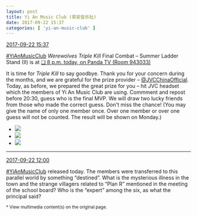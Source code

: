 ```yaml
---
layout: post
title: Yi An Music Club (易安音乐社)
date: 2017-09-22 15:37
categories: [ 'yi-an-music-club' ]
---
```


<div class="weibo-info">
  <a href="http://weibo.com/6094546964/FmZH7wWW1">2017-09-22 15:37</a>
</div>

[#YiAnMusicClub](http://weibo.com/p/100808beae2e3e05b17b64f63ebedca39f19b2/super_index) *Werewolves Triple Kill* Final Combat – Summer Ladder Stand (II) is at [❏ 8 p.m. today, on Panda TV (Room 943033)](http://www.panda.tv/act/triplekill2017.html)

<!-- more -->

It is time for *Triple Kill* to say goodbye. Thank you for your concern during the months, and we are grateful for the prize provider – [@JVCChinaOfficial](http://weibo.com/everio). Today, as before, we prepared the great prize for you – hit JVC headset which the members of Yi An Music Club are using. Commment and repost before 20:30, guess who is the final MVP. We will draw two lucky friends from those who made the correct guess. Don't miss the chance! (You may give the name of only one member once. Over one member or over one guess will not be counted. The result will be shown on Monday.)

<ul class="weibo-pic-list-1">
  <li class="weibo-pic">
    <a href="http://wx4.sinaimg.cn/mw690/006Es64Agy1fjsaze5ocmj31hc280awe.jpg"><img src="//wx4.sinaimg.cn/thumb150/006Es64Agy1fjsaze5ocmj31hc280awe.jpg" /></a>
  </li>
  <li class="weibo-pic">
    <a href="http://wx2.sinaimg.cn/mw690/006Es64Agy1fjsaznrvm3j30jr0zxqgb.jpg"><img src="//wx2.sinaimg.cn/thumb150/006Es64Agy1fjsaznrvm3j30jr0zxqgb.jpg" /></a>
  </li>
  <li class="weibo-pic">
    <a href="http://wx4.sinaimg.cn/mw690/006Es64Agy1fjsb08w3s4j31yd1w0x6r.jpg"><img src="//wx4.sinaimg.cn/thumb150/006Es64Agy1fjsb08w3s4j31yd1w0x6r.jpg" /></a>
  </li>
</ul>

---

<div class="weibo-info">
  <a href="http://weibo.com/6094546964/FmYgKuSds">2017-09-22 12:00</a>
</div>

[#YiAnMusicClub](http://weibo.com/p/100808beae2e3e05b17b64f63ebedca39f19b2/super_index) released today. The members were transferred to this parallel world by something “destined”. What is the mysterious illness in the town and the strange villagers related to “Plan R” mentioned in the meeting of the school board? Who is the “expert” among the six, as what the principal said?

<small>* View multimedia content(s) on the original page.</small>

